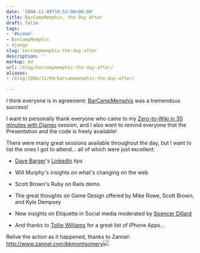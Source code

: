 ```yaml
---
date: '2008-11-09T18:53:00+00:00'
title: BarCampMemphis, the Day After
draft: false
tags:
- '#bcmem'
- BarCampMemphis
- django
slug: barcampmemphis-the-day-after
description: ''
markup: md
url: /blog/barcampmemphis-the-day-after/
aliases:
- /blog/2008/11/09/barcampmemphis-the-day-after/

---
```


I think everyone is in agreement: [BarCampMemphis](http://barcampmemphis.com/) was a tremendous success!   
  
I want to personally thank everyone who came to my [Zero-to-Wiki in 30 minutes with Django](http://bradmontgomery.net/barcampmemphis/) session, and I also want to remind everyone that the Presentation and the code is freely available!  
  
There were many great sessions available throughout the day, but I want to list the ones I got to attend... all of which were just excellent:  
  
  
* [Dave Barger](http://www.linkedin.com/in/davebarger)'s [LinkedIn](http://www.linkedin.com/) tips
  
* Will Murphy's insights on what's changing on the web
  
* Scott Brown's Ruby on Rails demo
  
* The great thoughts on Game Design offered by Mike Rowe, Scott Brown, and Kyle Dempsey
  
* New insights on Etiquette in Social media moderated by [Spencer Dillard](http://www.spencerdillard.com/)
  
* And thanks to [Tollie Williams](http://tollie.org/) for a great list of iPhone Apps...
  

  
  
Relive the action as it happened, thanks to Zannel: <http://www.zannel.com/bkmontgomery>![](https://blogger.googleusercontent.com/tracker/4123748873183487963-1728884132620608387?l=bradmontgomery.blogspot.com)
